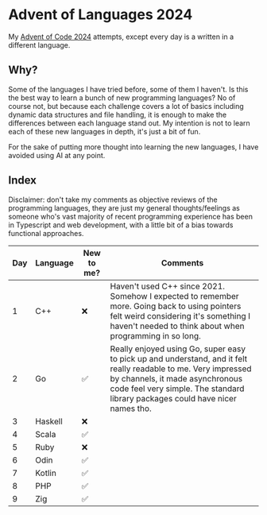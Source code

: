 # Advent of Languages 2024

My [Advent of Code 2024](https://adventofcode.com/2024/) attempts, except every day is a written in a different language.

## Why?

Some of the languages I have tried before, some of them I haven't. Is this the best way to learn a bunch of new programming languages? No of course not, but because each challenge covers a lot of basics including dynamic data structures and file handling, it is enough to make the differences between each language stand out. My intention is not to learn each of these new languages in depth, it's just a bit of fun.

For the sake of putting more thought into learning the new languages, I have avoided using AI at any point.

## Index

Disclaimer: don't take my comments as objective reviews of the programming languages, they are just my general thoughts/feelings as someone who's vast majority of recent programming experience has been in Typescript and web development, with a little bit of a bias towards functional approaches.

| Day | Language | New to me? | Comments                                                                                                                                                                                                                            |
| --- | -------- | ---------- | ----------------------------------------------------------------------------------------------------------------------------------------------------------------------------------------------------------------------------------- |
| 1   | C++      | ❌         | Haven't used C++ since 2021. Somehow I expected to remember more. Going back to using pointers felt weird considering it's something I haven't needed to think about when programming in so long.                                   |
| 2   | Go       | ✅         | Really enjoyed using Go, super easy to pick up and understand, and it felt really readable to me. Very impressed by channels, it made asynchronous code feel very simple. The standard library packages could have nicer names tho. |
| 3   | Haskell  | ❌         |                                                                                                                                                                                                                                     |
| 4   | Scala    | ✅         |                                                                                                                                                                                                                                     |
| 5   | Ruby     | ❌         |                                                                                                                                                                                                                                     |
| 6   | Odin     | ✅         |                                                                                                                                                                                                                                     |
| 7   | Kotlin   | ✅         |                                                                                                                                                                                                                                     |
| 8   | PHP      | ✅         |                                                                                                                                                                                                                                     |
| 9   | Zig      | ✅         |                                                                                                                                                                                                                                     |
